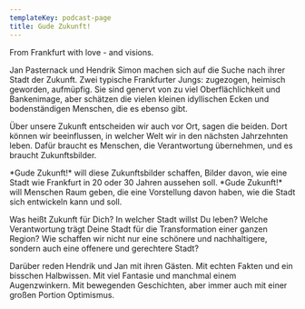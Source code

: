 ```yaml
---
templateKey: podcast-page
title: Gude Zukunft!
---
```

From Frankfurt with love - and visions.

Jan Pasternack und Hendrik Simon machen sich auf die Suche nach ihrer Stadt der Zukunft. Zwei typische Frankfurter Jungs: zugezogen, heimisch geworden, aufmüpfig. Sie sind genervt von zu viel Oberflächlichkeit und Bankenimage, aber schätzen die vielen kleinen idyllischen Ecken und bodenständigen Menschen, die es ebenso gibt.

Über unsere Zukunft entscheiden wir auch vor Ort, sagen die beiden. Dort können wir beeinflussen, in welcher Welt wir in den nächsten Jahrzehnten leben. Dafür braucht es Menschen, die Verantwortung übernehmen, und es braucht Zukunftsbilder.

\*Gude Zukunft!\* will diese Zukunftsbilder schaffen, Bilder davon, wie eine Stadt wie Frankfurt in 20 oder 30 Jahren aussehen soll. \*Gude Zukunft!\* will Menschen Raum geben, die eine Vorstellung davon haben, wie die Stadt sich entwickeln kann und soll.

Was heißt Zukunft für Dich? In welcher Stadt willst Du leben? Welche Verantwortung trägt Deine Stadt für die Transformation einer ganzen Region? Wie schaffen wir nicht nur eine schönere und nachhaltigere, sondern auch eine offenere und gerechtere Stadt?

Darüber reden Hendrik und Jan mit ihren Gästen. Mit echten Fakten und ein bisschen Halbwissen. Mit viel Fantasie und manchmal einem Augenzwinkern. Mit bewegenden Geschichten, aber immer auch mit einer großen Portion Optimismus.